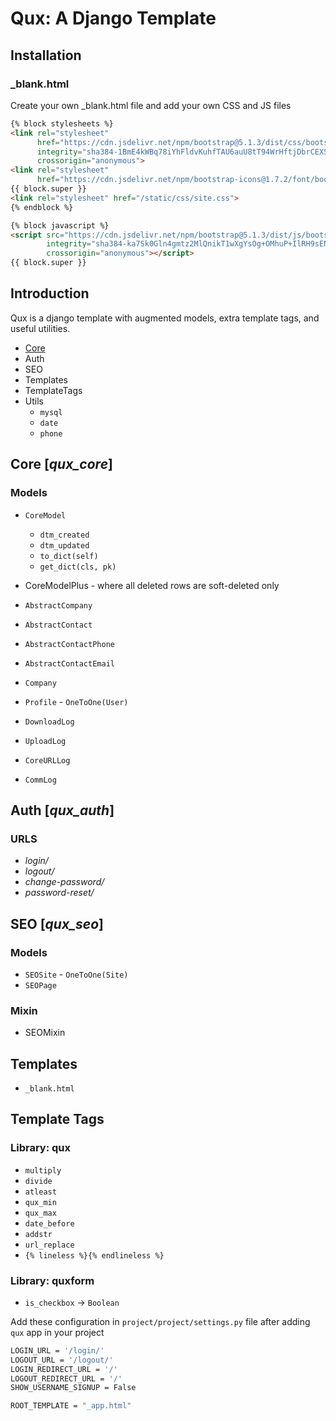 # Qux: A Django Template

## Installation

### _blank.html

Create your own _blank.html file and add your own CSS and JS files

```html
{% block stylesheets %}
<link rel="stylesheet"
      href="https://cdn.jsdelivr.net/npm/bootstrap@5.1.3/dist/css/bootstrap.min.css"
      integrity="sha384-1BmE4kWBq78iYhFldvKuhfTAU6auU8tT94WrHftjDbrCEXSU1oBoqyl2QvZ6jIW3"
      crossorigin="anonymous">
<link rel="stylesheet"
      href="https://cdn.jsdelivr.net/npm/bootstrap-icons@1.7.2/font/bootstrap-icons.css">
{{ block.super }}
<link rel="stylesheet" href="/static/css/site.css">
{% endblock %}
```

```html
{% block javascript %}
<script src="https://cdn.jsdelivr.net/npm/bootstrap@5.1.3/dist/js/bootstrap.bundle.min.js"
        integrity="sha384-ka7Sk0Gln4gmtz2MlQnikT1wXgYsOg+OMhuP+IlRH9sENBO0LRn5q+8nbTov4+1p"
        crossorigin="anonymous"></script>
{{ block.super }}
```
## Introduction

Qux is a django template with augmented models,
extra template tags, and useful utilities.

- [Core](auth/README.md)
- Auth
- SEO
- Templates
- TemplateTags
- Utils
  - `mysql`
  - `date`
  - `phone`

## Core [_qux_core_]

### Models

- `CoreModel`
  - `dtm_created`
  - `dtm_updated`
  - `to_dict(self)`
  - `get_dict(cls, pk)`
- CoreModelPlus - where all deleted rows are soft-deleted only


- `AbstractCompany`
- `AbstractContact`
- `AbstractContactPhone`
- `AbstractContactEmail`


- `Company`
- `Profile` - `OneToOne(User)`


- `DownloadLog`
- `UploadLog`
- `CoreURLLog`
- `CommLog`

## Auth [_qux_auth_]

### URLS

- _login/_
- _logout/_
- _change-password/_
- _password-reset/_

## SEO [_qux_seo_]

### Models

- `SEOSite` - `OneToOne(Site)`
- `SEOPage`

### Mixin

- SEOMixin

## Templates

- `_blank.html`

## Template Tags

### Library: qux

- `multiply`
- `divide`
- `atleast`
- `qux_min`
- `qux_max`
- `date_before`
- `addstr`
- `url_replace`
- `{% lineless %}{% endlineless %}`

### Library: quxform

- `is_checkbox` &rightarrow; `Boolean`

Add these configuration in `project/project/settings.py` file after adding `qux` app in your project
```sh
LOGIN_URL = '/login/'
LOGOUT_URL = '/logout/'
LOGIN_REDIRECT_URL = '/'
LOGOUT_REDIRECT_URL = '/'
SHOW_USERNAME_SIGNUP = False

ROOT_TEMPLATE = "_app.html"
```
